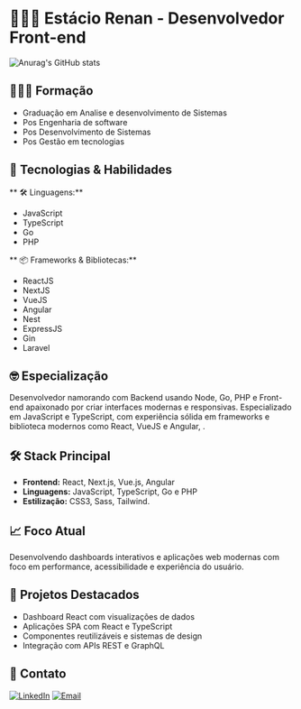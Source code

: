 # 👨🏽‍💻 Estácio Renan - Desenvolvedor Front-end 

![Anurag's GitHub stats](https://github-readme-stats.vercel.app/api?username=estaciorenanrodrigues&show_icons=true&theme=transparent)

## 🧑🏽‍🎓 Formação
- Graduação em Analise e desenvolvimento de Sistemas
- Pos Engenharia de software
- Pos Desenvolvimento de Sistemas
- Pos Gestão em tecnologias

## 🤖 Tecnologias & Habilidades

** 🛠️ Linguagens:**
- JavaScript
- TypeScript
- Go
- PHP

** 📦 Frameworks & Bibliotecas:**
- ReactJS 
- NextJS 
- VueJS 
- Angular 
- Nest
- ExpressJS
- Gin
- Laravel

## 🤓 Especialização

Desenvolvedor namorando com Backend usando Node, Go, PHP e Front-end apaixonado por criar interfaces modernas e responsivas. Especializado em JavaScript e TypeScript, com experiência sólida em frameworks e biblioteca modernos como React, VueJS e Angular, .

## 🛠️ Stack Principal

- **Frontend:** React, Next.js, Vue.js, Angular
- **Linguagens:** JavaScript, TypeScript, Go e PHP
- **Estilização:** CSS3, Sass, Tailwind.

## 📈 Foco Atual

Desenvolvendo dashboards interativos e aplicações web modernas com foco em performance, acessibilidade e experiência do usuário.

## 🎨 Projetos Destacados

- Dashboard React com visualizações de dados
- Aplicações SPA com React e TypeScript
- Componentes reutilizáveis e sistemas de design
- Integração com APIs REST e GraphQL

## 🔗 Contato

[![LinkedIn](https://img.shields.io/badge/LinkedIn-0077B5?style=for-the-badge&logo=linkedin&logoColor=white)](https://linkedin.com/in/estaciorenandesousarodrigues)
[![Email](https://img.shields.io/badge/Email-D14836?style=for-the-badge&logo=gmail&logoColor=white)](mailto:estacioij@gmail.com)
